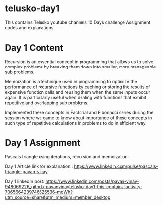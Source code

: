 # telusko-day1
This contains Telusko youtube channels 10 Days challenge Assignment codes and explanations 
# Day 1 Content
Recursion is an essential concept in programming that allows us to solve complex problems by breaking them down into smaller, more manageable sub problems.

Memoization is a technique used in programming to optimize the performance of recursive functions by caching or storing the results of expensive function calls and reusing them when the same inputs occur again. It is particularly useful when dealing with functions that exhibit repetitive and overlapping sub problems.

Implemented these concepts in Factorial and Fibonacci series during the session where we came to know about importance of those concepts in such type of repetitive calculations in problems to do in efficient way.
# Day 1 Assignment
Pascals triangle using iterations, recursion and memoization

Day 1 Article link for explanation : https://www.linkedin.com/pulse/pascals-triangle-pavan-vinay

Day 1 linkedIn post: https://www.linkedin.com/posts/pavan-vinay-948069226_github-pavanvinaytelusko-day1-this-contains-activity-7065664239746625536-mqWh?utm_source=share&utm_medium=member_desktop

